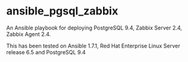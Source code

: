 # ansible_pgsql_zabbix
An Ansible playbook for deploying PostgreSQL 9.4, Zabbix Server 2.4, Zabbix Agent 2.4.

This has been tested on Ansible 1.7.1, Red Hat Enterprise Linux Server release 6.5 and PostgreSQL 9.4

